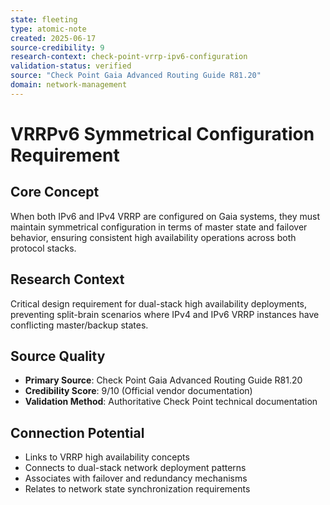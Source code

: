```yaml
---
state: fleeting
type: atomic-note
created: 2025-06-17
source-credibility: 9
research-context: check-point-vrrp-ipv6-configuration
validation-status: verified
source: "Check Point Gaia Advanced Routing Guide R81.20"
domain: network-management
---
```


# VRRPv6 Symmetrical Configuration Requirement

## Core Concept
When both IPv6 and IPv4 VRRP are configured on Gaia systems, they must maintain symmetrical configuration in terms of master state and failover behavior, ensuring consistent high availability operations across both protocol stacks.

## Research Context
Critical design requirement for dual-stack high availability deployments, preventing split-brain scenarios where IPv4 and IPv6 VRRP instances have conflicting master/backup states.

## Source Quality
- **Primary Source**: Check Point Gaia Advanced Routing Guide R81.20
- **Credibility Score**: 9/10 (Official vendor documentation)
- **Validation Method**: Authoritative Check Point technical documentation

## Connection Potential
- Links to VRRP high availability concepts
- Connects to dual-stack network deployment patterns
- Associates with failover and redundancy mechanisms
- Relates to network state synchronization requirements